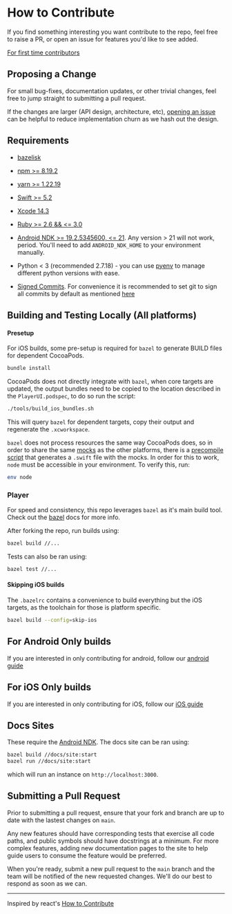 # How to Contribute

If you find something interesting you want contribute to the repo, feel free to raise a PR, or open an issue for features you'd like to see added.

[For first time contributors](./newCONTRIBUTORS.md)

## Proposing a Change

For small bug-fixes, documentation updates, or other trivial changes, feel free to jump straight to submitting a pull request. 

If the changes are larger (API design, architecture, etc), [opening an issue](https://github.com/player-ui/player/issues/new/choose) can be helpful to reduce implementation churn as we hash out the design.

## Requirements
* [bazelisk](https://github.com/bazelbuild/bazelisk)
* [npm >= 8.19.2](https://docs.npmjs.com/downloading-and-installing-node-js-and-npm)
* [yarn >= 1.22.19](https://yarnpkg.com/)

* [Swift >= 5.2](https://www.swift.org/download/)
* [Xcode 14.3](https://developer.apple.com/download/all/) 
* [Ruby >= 2.6 && <= 3.0](https://github.com/rbenv/rbenv)

* [Android NDK >= 19.2.5345600, <= 21](https://github.com/android/ndk/wiki/Unsupported-Downloads#r19c). Any version > 21 will not work, period. You'll need to add `ANDROID_NDK_HOME` to your environment manually.
* Python < 3 (recommended 2.7.18) - you can use [pyenv](https://realpython.com/intro-to-pyenv/) to manage different python versions with ease. 

* [Signed Commits](https://docs.github.com/en/authentication/managing-commit-signature-verification/about-commit-signature-verification). For convenience it is recommended to set git to sign all commits by default as mentioned [here](https://docs.github.com/en/authentication/managing-commit-signature-verification/telling-git-about-your-signing-key)

## Building and Testing Locally (All platforms)
#### Presetup
For iOS builds, some pre-setup is required for `bazel` to generate BUILD files for dependent CocoaPods.

```bash
bundle install
```
CocoaPods does not directly integrate with `bazel`, when core targets are updated, the output bundles need to be copied to the location described in the `PlayerUI.podspec`, to do so run the script:
```bash
./tools/build_ios_bundles.sh
```
This will query `bazel` for dependent targets, copy their output and regenerate the `.xcworkspace`.

`bazel` does not process resources the same way CocoaPods does, so in order to share the same [mocks](https://github.com/player-ui/player/tree/main/plugins/reference-assets/mocks) as the other platforms, there is a [precompile script](https://github.com/player-ui/player/blob/main/PlayerUI.podspec#L84-L91) that generates a `.swift` file with the mocks. In order for this to work, `node` must be accessible in your environment. To verify this, run:
```sh
env node
```

### Player
For speed and consistency, this repo leverages `bazel` as it's main build tool. Check out the [bazel](https://bazel.build/) docs for more info.

After forking the repo, run builds using:

```bash
bazel build //...
```

Tests can also be ran using:

```bash
bazel test //...
```

#### Skipping iOS builds
The `.bazelrc` contains a convenience to build everything but the iOS targets, as the toolchain for those is platform specific.

```bash
bazel build --config=skip-ios
```

## For Android Only builds
If you are interested in only contributing for android, follow our [android guide](https://github.com/player-ui/player/blob/main/android/demo/README.md)

## For iOS Only builds
If you are interested in only contributing for iOS, follow our [iOS guide](https://github.com/player-ui/player)



## Docs Sites
These require the [Android NDK](https://developer.android.com/ndk).
The docs site can be ran using:

```bash
bazel build //docs/site:start
bazel run //docs/site:start
```
which will run an instance on `http://localhost:3000`.


## Submitting a Pull Request

Prior to submitting a pull request, ensure that your fork and branch are up to date with the lastest changes on `main`. 

Any new features should have corresponding tests that exercise all code paths, and public symbols should have docstrings at a minimum. For more complex features, adding new documentation pages to the site to help guide users to consume the feature would be preferred.

When you're ready, submit a new pull request to the `main` branch and the team will be notified of the new requested changes. We'll do our best to respond as soon as we can. 

---

Inspired by react's [How to Contribute](https://reactjs.org/docs/how-to-contribute.html)
